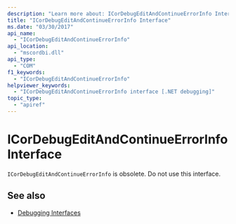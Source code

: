 ```yaml
---
description: "Learn more about: ICorDebugEditAndContinueErrorInfo Interface"
title: "ICorDebugEditAndContinueErrorInfo Interface"
ms.date: "03/30/2017"
api_name:
  - "ICorDebugEditAndContinueErrorInfo"
api_location:
  - "mscordbi.dll"
api_type:
  - "COM"
f1_keywords:
  - "ICorDebugEditAndContinueErrorInfo"
helpviewer_keywords:
  - "ICorDebugEditAndContinueErrorInfo interface [.NET debugging]"
topic_type:
  - "apiref"
---
```

# ICorDebugEditAndContinueErrorInfo Interface

`ICorDebugEditAndContinueErrorInfo` is obsolete. Do not use this interface.

## See also

- [Debugging Interfaces](debugging-interfaces.md)
